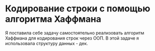 # Кодирование строки с помощью алгоритма Хаффмана
Я поставила себе задачу самостоятельно реализовать алгоритм Хаффмана для кодирования строк через ООП.
В этой задаче я использовала структуру данных - дек.
